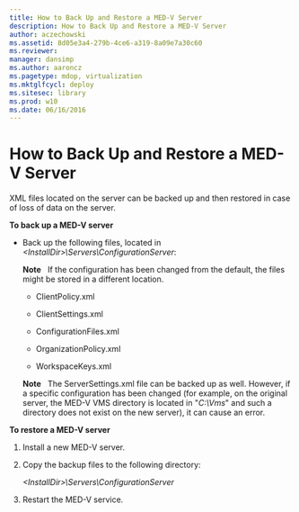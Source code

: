 ```yaml
---
title: How to Back Up and Restore a MED-V Server
description: How to Back Up and Restore a MED-V Server
author: aczechowski
ms.assetid: 8d05e3a4-279b-4ce6-a319-8a09e7a30c60
ms.reviewer: 
manager: dansimp
ms.author: aaroncz
ms.pagetype: mdop, virtualization
ms.mktglfcycl: deploy
ms.sitesec: library
ms.prod: w10
ms.date: 06/16/2016
---
```



# How to Back Up and Restore a MED-V Server


XML files located on the server can be backed up and then restored in case of loss of data on the server.

**To back up a MED-V server**

-   Back up the following files, located in *&lt;InstallDir&gt;\\Servers\\ConfigurationServer*:

    **Note**  
    If the configuration has been changed from the default, the files might be stored in a different location.

     

    -   ClientPolicy.xml

    -   ClientSettings.xml

    -   ConfigurationFiles.xml

    -   OrganizationPolicy.xml

    -   WorkspaceKeys.xml

    **Note**  
    The ServerSettings.xml file can be backed up as well. However, if a specific configuration has been changed (for example, on the original server, the MED-V VMS directory is located in "*C:\\Vms*" and such a directory does not exist on the new server), it can cause an error.

     

**To restore a MED-V server**

1.  Install a new MED-V server.

2.  Copy the backup files to the following directory:

    *&lt;InstallDir&gt;\\Servers\\ConfigurationServer*

3.  Restart the MED-V service.

 

 





